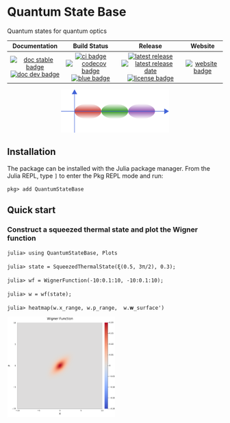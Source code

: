 # Quantum State Base

Quantum states for quantum optics

| **Documentation** | **Build Status** | **Release** | **Website** |
|:-----------------:|:----------------:|:-----------:|:-----------:|
| [![doc stable badge]][doc stable link] <br> [![doc dev badge]][doc dev link] | [![ci badge]][ci link] [![codecov badge]][codecov link] <br> [![blue badge]][blue link] | [![latest release]][release link] [![latest release date]][release link] <br> [![license badge]][license link]| [![website badge]][website link] |

[doc stable badge]: https://img.shields.io/badge/docs-stable-blue.svg
[doc stable link]: https://foldfelis-QO.github.io/QuantumStateBase.jl/stable
[doc dev badge]: https://img.shields.io/badge/docs-dev-blue.svg
[doc dev link]: https://foldfelis-QO.github.io/QuantumStateBase.jl/dev

[ci badge]: https://github.com/foldfelis-QO/QuantumStateBase.jl/actions/workflows/CI.yml/badge.svg
[ci link]: https://github.com/foldfelis-QO/QuantumStateBase.jl/actions/workflows/CI.yml
[codecov badge]: https://codecov.io/gh/foldfelis-QO/QuantumStateBase.jl/branch/master/graph/badge.svg?token=EBN8JTY03A
[codecov link]: https://codecov.io/gh/foldfelis-QO/QuantumStateBase.jl
[blue badge]: https://img.shields.io/badge/code%20style-blue-4495d1.svg
[blue link]: https://github.com/invenia/BlueStyle

[latest release]: https://img.shields.io/github/v/release/foldfelis-QO/QuantumStateBase.jl
[latest release date]: https://img.shields.io/github/release-date/foldfelis-QO/QuantumStateBase.jl
[release link]: https://github.com/foldfelis-QO/QuantumStateBase.jl/releases/
[license badge]: https://img.shields.io/github/license/foldfelis-QO/QuantumStateBase.jl
[license link]: https://github.com/foldfelis-QO/QuantumStateBase.jl/blob/master/LICENSE

[website badge]: https://img.shields.io/website?url=https%3A%2F%2Ffoldfelis-qo.github.io%2FQuantumStateBase.jl%2F
[website link]: https://foldfelis-qo.github.io/QuantumStateBase.jl

<p align="center">
  <img src="docs/src/assets/logo.png" alt="QuantumStateBase" width="50%"/>
</p>

## Installation

The package can be installed with the Julia package manager.
From the Julia REPL, type `]` to enter the Pkg REPL mode and run:

```julia-repl
pkg> add QuantumStateBase
```

## Quick start

### Construct a squeezed thermal state and plot the Wigner function

```julia-repl
julia> using QuantumStateBase, Plots

julia> state = SqueezedThermalState(ξ(0.5, 3π/2), 0.3);

julia> wf = WignerFunction(-10:0.1:10, -10:0.1:10);

julia> w = wf(state);

julia> heatmap(w.x_range, w.p_range,  w.𝐰_surface')
```

<img src="docs/src/assets/squeezed_thermal_heatmap.png" width="50%"/>
